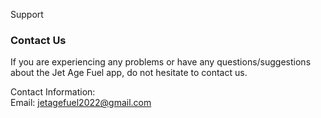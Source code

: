 Support

### Contact Us  
If you are experiencing any problems or have any questions/suggestions about the Jet Age Fuel app, do not hesitate to contact us.  

Contact Information:  
Email: jetagefuel2022@gmail.com
